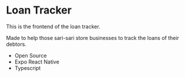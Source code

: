 # Loan Tracker
This is the frontend of the loan tracker.

Made to help those sari-sari store businesses to track the loans of their debtors.

* Open Source
* Expo React Native
* Typescript
